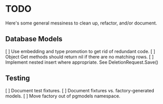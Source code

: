 # TODO

Here's some general messiness to clean up, refactor, and/or document.

## Database Models

[ ] Use embedding and type promotion to get rid of redundant code.
[ ] Object Get methods should return nil if there are no matching rows.
[ ] Implement nested insert where appropriate. See DeletionRequest.Save()

## Testing

[ ] Document test fixtures.
[ ] Document fixtures vs. factory-generated models.
[ ] Move factory out of pgmodels namespace.
